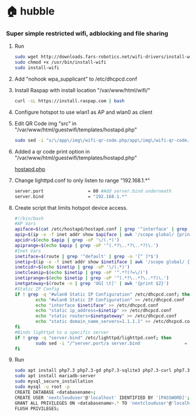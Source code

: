 # 🏠 hubble
### Super simple restricted wifi, adblocking and file sharing



1. Run 

    ```bash
    sudo wget http://downloads.fars-robotics.net/wifi-drivers/install-wifi -O /usr/bin/install-wifi
    sudo chmod +x /usr/bin/install-wifi
    sudo install-wifi
    ```

2. Add "nohook wpa_supplicant" to /etc/dhcpcd.conf
3. Install Raspap with install location "/var/www/html/wifi/"

    ```bash
    curl -sL https://install.raspap.com | bash
    ```

4. Configure hotspot to use wlan1 as AP and wlan0 as client
5. Edit QR Code img "src" in "/var/www/html/guestwifi/templates/hostapd.php"

    ```bash
    sudo sed -i "s/\/app\/img\/wifi-qr-code.php/app\/img\/wifi-qr-code.php/" /var/www/html/guestwifi/templates/hostapd.php
    ```

6. Added a qr code print option in "/var/www/html/guestwifi/templates/hostapd.php"

    [hostapd.php](https://s3-us-west-2.amazonaws.com/secure.notion-static.com/f9f02f46-ad9b-497e-a4e3-03712d38c752/hostapd.php)

7. Change lighttpd.conf to only listen to range "192.168.1.*"

    ```bash
    server.port                 = 80 #Add server.bind underneath
    server.bind                 = "192.168.1.*"
    ```

8. Create script that limits hotspot device access.

    ```bash
    #!/bin/bash
    #AP Vars
    apiface=$(cat /etc/hostapd/hostapd.conf | grep '^interface' | grep -o '[^=]*$')
    apip=$(ip -o -f inet addr show $apiface | awk '/scope global/ {print $4}')
    apcidr=$(echo $apip | grep -oP '\/(.*)')
    apiprange=$(echo $apip | grep -oP '^(.*?\..*?\..*?)\.')
    #Inet Vars
    inetiface=$(route | grep '^default' | grep -o '[^ ]*$')
    inetip=$(ip -o -f inet addr show $inetiface | awk '/scope global/ {print $4}')
    inetcidr=$(echo $inetip | grep -oP '\/(.*)')
    inetcleanip=$(echo $inetip | grep -oP '^.*?(?=\/)')
    inetiprange=$(echo $inetip | grep -oP '^(.*?\..*?\..*?)\.')
    inetgateway=$(route -n | grep 'UG[ \t]' | awk '{print $2}')
    #Static IP Config
    if ! grep -q "#wlan0 Static IP Configuration" /etc/dhcpcd.conf; then
            echo "#wlan0 Static IP Configuration" >> /etc/dhcpcd.conf
            echo "interface $inetiface" >> /etc/dhcpcd.conf
            echo "static ip_address=$inetip" >> /etc/dhcpcd.conf
            echo "static routers=$inetgateway" >> /etc/dhcpcd.conf
            echo "static domain_name_servers=1.1.1.1" >> /etc/dhcpcd.conf
    fi
    #Binds lighttpd to a specific server
    if ! grep -q "server.bind" /etc/lighttpd/lighttpd.conf; then
            sudo sed -i "/^server.port/a server.bind                 = \"$inetcleanip\"" /etc/lighttpd/lighttpd.conf
    fi
    ```

9. Run 

    ```bash
    sudo apt install php7.3 php7.3-gd php7.3-sqlite3 php7.3-curl php7.3-zip php7.3-xml php7.3-mbstring php7.3-mysql php7.3-bz2 php7.3-intl php7.3-smbclient php7.3-imap php7.3-gmp
    sudo apt install mariadb-server
    sudo mysql_secure_installation
    sudo mysql -u root -p
    CREATE DATABASE <databasename>;
    CREATE USER 'nextclouduser'@'localhost' IDENTIFIED BY '[PASSWORD]';
    GRANT ALL PRIVILEGES ON <databasename>.* TO 'nextclouduser'@'localhost';
    FLUSH PRIVILEGES;
    ```
